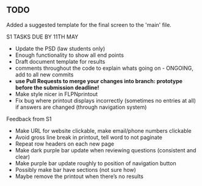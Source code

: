 ## TODO


Added a suggested template for the final screen to the 'main' file.

S1 TASKS DUE BY 11TH MAY

- Update the PSD (law students only)
- Enough functionality to show all end points
- Draft document template for results
- comments throughout the code to explain whats going on - ONGOING, add to all new commits
- **use Pull Requests to merge your changes into branch: prototype before the submission deadline!**
- Make style nicer in FLPNprintout
- Fix bug where printout displays incorrectly (sometimes no entries at all) if answers are changed (through navigation system)



Feedback from S1

- Make URL for website clickable, make email/phone numbers clickable
- Avoid gross line break in printout, tell word to not paginate
- Repeat row headers on each new page
- Make dark purple bar update when reviewing questions (consistent and clear)
- Make purple bar update roughly to position of navigation button
- Possibly make bar have sections (not sure how)
- Maybe remove the printout when there’s no results
